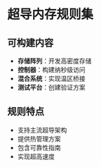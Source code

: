 # 超导内存规则集

## 可构建内容

* **存储阵列**：开发高密度存储
* **控制器**：构建纳秒级访问
* **混合系统**：实现温区桥接
* **测试平台**：创建验证方案

## 规则特点

- 支持主流超导架构
- 提供热管理方案
- 包含可靠性指南
- 实现超高速度
